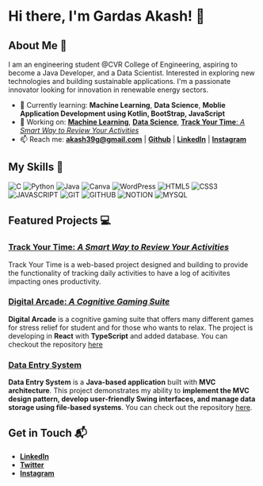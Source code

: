 # Hi there, I'm Gardas Akash! 👋

## About Me 🚀

I am an engineering student @CVR College of Engineering, aspiring to become a Java Developer, and a Data Scientist. Interested in exploring new technologies and building sustainable applications.
I'm a passionate innovator looking for innovation in renewable energy sectors.

- 🌱 Currently learning: **Machine Learning**, **Data Science**, **Moblie Application Development using Kotlin, BootStrap, JavaScript**
- 🔭 Working on: [**Machine Learning**](https://github.com/akashgardas/Machine-Learning), [**Data Science**](https://github.com/akashgardas/Data-Science), [**Track Your Time**: *A Smart Way to Review Your Activities*](https://github.com/akashgardas/Track-Your-Time)
- 📫 Reach me: **akash39g@gmail.com** | [**Github**](https://github.com/akashgardas/) | [**LinkedIn**](https://www.linkedin.com/in/gardas-akash-66102327b/) | [**Instagram**](https://www.instagram.com/akash.gardas/)

## My Skills 🎯
![C](https://img.shields.io/badge/C-blue?style=plastic&logo=c&logoColor=blue&logoSize=auto&labelColor=white)
![Python](https://img.shields.io/badge/PYTHON-yellow?style=plastic&logo=python&logoColor=blue&logoSize=auto&labelColor=white)
![Java](https://img.shields.io/badge/JAVA-orangered?style=plastic&logoSize=auto)
![Canva](https://img.shields.io/badge/CANVA-%231a04db?style=plastic&logo=canva&logoColor=%231a04db&logoSize=auto&labelColor=white)
![WordPress](https://img.shields.io/badge/WORDPRESS-%23268dd1?style=plastic&logo=wordpress&logoColor=white&logoSize=auto&labelColor=%23268dd1)
![HTML5](https://img.shields.io/badge/HTML5-orangered?style=plastic&logo=html5&logoColor=red&logoSize=auto&labelColor=white)
![CSS3](https://img.shields.io/badge/CSS3-darkblue?style=plastic)
![JAVASCRIPT](https://img.shields.io/badge/JAVASCRIPT-yellow?style=plastic&logo=javascript&logoColor=white&logoSize=auto&labelColor=yellow)
![GIT](https://img.shields.io/badge/GIT-orangered?style=plastic&logo=git&logoColor=white&logoSize=auto&labelColor=whtie)
![GITHUB](https://img.shields.io/badge/GITHUB-black?style=plastic&logo=github&logoColor=white&logoSize=auto&labelColor=whtie)
![NOTION](https://img.shields.io/badge/NOITON-white?style=plastic&logo=notion&logoColor=black&logoSize=auto&labelColor=white)
![MYSQL](https://img.shields.io/badge/MYSQL-yellow?style=plastic&logo=mysql&logoColor=blue&logoSize=auto&labelColor=white)

## Featured Projects 💻
### [Track Your Time: *A Smart Way to Review Your Activities*](https://github.com/akashgardas/Track-Your-Time)
Track Your Time is a web-based project designed and building to provide the functionality of tracking daily activities to have a log of acitivites impacting ones productivity.


### [Digital Arcade: *A Cognitive Gaming Suite*](https://github.com/akashgardas/Digital-Arcade)
**Digital Arcade** is a cognitive gaming suite that offers many different games for stress relief for student and for those who wants to relax. 
The project is developing in **React** with **TypeScript** and added database.
You can checkout the repository [here](https://github.com/akashgardas/Digital-Arcade)


### [Data Entry System](https://github.com/akashgardas/Data-Entry-System)

**Data Entry System** is a **Java-based application** built with **MVC architecture**. This project demonstrates my ability to **implement the MVC design pattern, develop user-friendly Swing interfaces, and manage data storage using file-based systems**. You can check out the repository [here](https://github.com/akashgardas/Data-Entry-System).

## Get in Touch 📬

- [**LinkedIn**](https://www.linkedin.com/in/gardas-akash-66102327b/)
- [**Twitter**](https://x.com/akashgardas)
- [**Instagram**](https://www.instagram.com/akash.gardas/)

